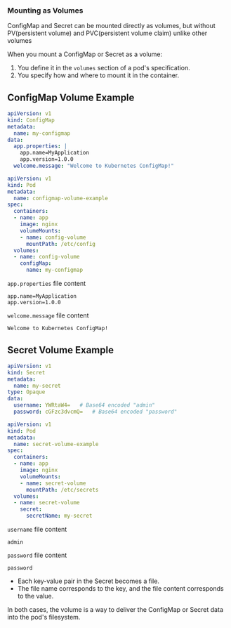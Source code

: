 ### Mounting as Volumes
ConfigMap and Secret can be mounted directly as volumes, but without PV(persistent volume) and PVC(persistent volume claim) unlike other volumes

When you mount a ConfigMap or Secret as a volume:
1. You define it in the `volumes` section of a pod's specification.
2. You specify how and where to mount it in the container.

## **ConfigMap Volume Example**

```yaml
apiVersion: v1
kind: ConfigMap
metadata:
  name: my-configmap
data:
  app.properties: |
    app.name=MyApplication
    app.version=1.0.0
  welcome.message: "Welcome to Kubernetes ConfigMap!"
```

```yaml
apiVersion: v1
kind: Pod
metadata:
  name: configmap-volume-example
spec:
  containers:
  - name: app
    image: nginx
    volumeMounts:
    - name: config-volume
      mountPath: /etc/config
  volumes:
  - name: config-volume
    configMap:
      name: my-configmap
```

`app.properties` file content
```plaintext
app.name=MyApplication
app.version=1.0.0
```

`welcome.message` file content
```plaintext
Welcome to Kubernetes ConfigMap!
```

## **Secret Volume Example**

```yaml
apiVersion: v1
kind: Secret
metadata:
  name: my-secret
type: Opaque
data:
  username: YWRtaW4=   # Base64 encoded "admin"
  password: cGFzc3dvcmQ=   # Base64 encoded "password"
```

```yaml
apiVersion: v1
kind: Pod
metadata:
  name: secret-volume-example
spec:
  containers:
  - name: app
    image: nginx
    volumeMounts:
    - name: secret-volume
      mountPath: /etc/secrets
  volumes:
  - name: secret-volume
    secret:
      secretName: my-secret
```

`username` file content
```plaintext
admin
```

`password` file content
```plaintext
password
```

- Each key-value pair in the Secret becomes a file.
- The file name corresponds to the key, and the file content corresponds to the value.

In both cases, the volume is a way to deliver the ConfigMap or Secret data into the pod's filesystem.
